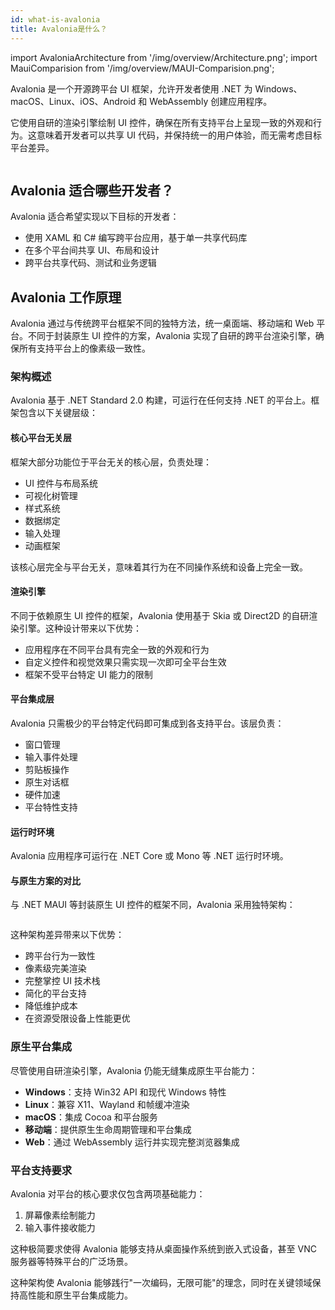 ```yaml
---
id: what-is-avalonia
title: Avalonia是什么？
---
```


import AvaloniaArchitecture from '/img/overview/Architecture.png';
import MauiComparision from '/img/overview/MAUI-Comparision.png';

Avalonia 是一个开源跨平台 UI 框架，允许开发者使用 .NET 为 Windows、macOS、Linux、iOS、Android 和 WebAssembly 创建应用程序。

它使用自研的渲染引擎绘制 UI 控件，确保在所有支持平台上呈现一致的外观和行为。这意味着开发者可以共享 UI 代码，并保持统一的用户体验，而无需考虑目标平台差异。

<p><img className="image-zoom-medium" src={AvaloniaArchitecture} alt="" /></p>

## Avalonia 适合哪些开发者？

Avalonia 适合希望实现以下目标的开发者：

* 使用 XAML 和 C# 编写跨平台应用，基于单一共享代码库
* 在多个平台间共享 UI、布局和设计
* 跨平台共享代码、测试和业务逻辑

## Avalonia 工作原理
Avalonia 通过与传统跨平台框架不同的独特方法，统一桌面端、移动端和 Web 平台。不同于封装原生 UI 控件的方案，Avalonia 实现了自研的跨平台渲染引擎，确保所有支持平台上的像素级一致性。

### 架构概述
Avalonia 基于 .NET Standard 2.0 构建，可运行在任何支持 .NET 的平台上。框架包含以下关键层级：

#### 核心平台无关层
框架大部分功能位于平台无关的核心层，负责处理：

* UI 控件与布局系统
* 可视化树管理
* 样式系统
* 数据绑定
* 输入处理
* 动画框架

该核心层完全与平台无关，意味着其行为在不同操作系统和设备上完全一致。

#### 渲染引擎
不同于依赖原生 UI 控件的框架，Avalonia 使用基于 Skia 或 Direct2D 的自研渲染引擎。这种设计带来以下优势：

* 应用程序在不同平台具有完全一致的外观和行为
* 自定义控件和视觉效果只需实现一次即可全平台生效
* 框架不受平台特定 UI 能力的限制

#### 平台集成层
Avalonia 只需极少的平台特定代码即可集成到各支持平台。该层负责：

* 窗口管理
* 输入事件处理
* 剪贴板操作
* 原生对话框
* 硬件加速
* 平台特性支持

#### 运行时环境
Avalonia 应用程序可运行在 .NET Core 或 Mono 等 .NET 运行时环境。

#### 与原生方案的对比
与 .NET MAUI 等封装原生 UI 控件的框架不同，Avalonia 采用独特架构：

<p><img className="image-zoom-medium" src={MauiComparision} alt="" /></p>

这种架构差异带来以下优势：

* 跨平台行为一致性
* 像素级完美渲染
* 完整掌控 UI 技术栈
* 简化的平台支持
* 降低维护成本
* 在资源受限设备上性能更优

### 原生平台集成

尽管使用自研渲染引擎，Avalonia 仍能无缝集成原生平台能力：

* **Windows**：支持 Win32 API 和现代 Windows 特性
* **Linux**：兼容 X11、Wayland 和帧缓冲渲染
* **macOS**：集成 Cocoa 和平台服务
* **移动端**：提供原生生命周期管理和平台集成
* **Web**：通过 WebAssembly 运行并实现完整浏览器集成

### 平台支持要求
Avalonia 对平台的核心要求仅包含两项基础能力：

1. 屏幕像素绘制能力
2. 输入事件接收能力

这种极简要求使得 Avalonia 能够支持从桌面操作系统到嵌入式设备，甚至 VNC 服务器等特殊平台的广泛场景。

这种架构使 Avalonia 能够践行"一次编码，无限可能"的理念，同时在关键领域保持高性能和原生平台集成能力。